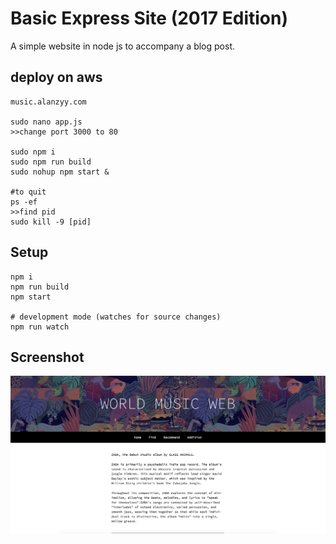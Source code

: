# Basic Express Site (2017 Edition)

A simple website in node js to accompany a blog post.

## deploy on aws
```
music.alanzyy.com

sudo nano app.js
>>change port 3000 to 80

sudo npm i
sudo npm run build
sudo nohup npm start & 

#to quit
ps -ef 
>>find pid
sudo kill -9 [pid]

```
## Setup

```
npm i
npm run build
npm start

# development mode (watches for source changes)
npm run watch
```

## Screenshot

![Screenshot](screenshot.png)
